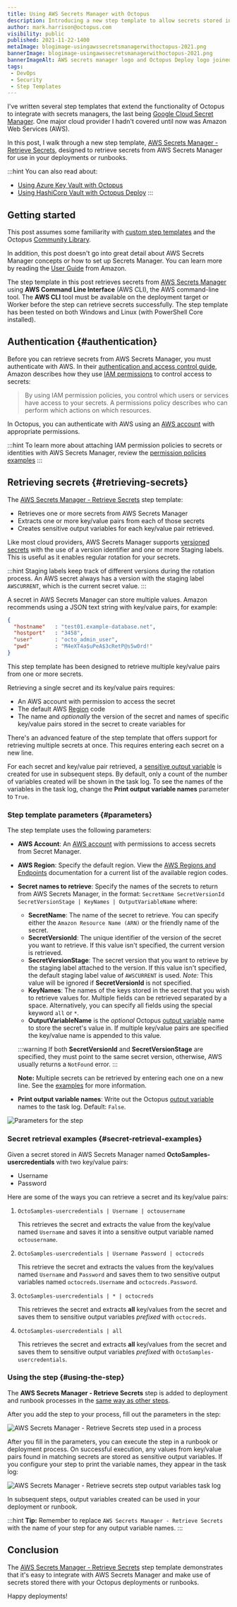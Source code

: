 ```yaml
---
title: Using AWS Secrets Manager with Octopus
description: Introducing a new step template to allow secrets stored in AWS Secrets Manager to be used in deployments or runbooks.
author: mark.harrison@octopus.com
visibility: public
published: 2021-11-22-1400
metaImage: blogimage-usingawssecretsmanagerwithoctopus-2021.png
bannerImage: blogimage-usingawssecretsmanagerwithoctopus-2021.png
bannerImageAlt: AWS secrets manager logo and Octopus Deploy logo joined together by a connector
tags:
 - DevOps
 - Security
 - Step Templates
---
```


I've written several step templates that extend the functionality of Octopus to integrate with secrets managers, the last being [Google Cloud Secret Manager](https://octopus.com/blog/using-google-cloud-secret-manager-with-octopus). One major cloud provider I hadn't covered until now was Amazon Web Services (AWS).

In this post, I walk through a new step template, [AWS Secrets Manager - Retrieve Secrets](https://library.octopus.com/step-templates/5d5bd3ae-09a0-41ac-9a45-42a96ee6206a/actiontemplate-aws-secrets-manager-retrieve-secrets), designed to retrieve secrets from AWS Secrets Manager for use in your deployments or runbooks.

:::hint
You can also read about:

- [Using Azure Key Vault with Octopus](https://octopus.com/blog/using-azure-key-vault-with-octopus)
- [Using HashiCorp Vault with Octopus Deploy](https://octopus.com/blog/using-hashicorp-vault-with-octopus-deploy)
:::

## Getting started

This post assumes some familiarity with [custom step templates](https://octopus.com/docs/projects/custom-step-templates) and the Octopus [Community Library](https://octopus.com/docs/projects/community-step-templates). 

In addition, this post doesn't go into great detail about AWS Secrets Manager concepts or how to set up Secrets Manager. You can learn more by reading the [User Guide](https://docs.aws.amazon.com/secretsmanager/latest/userguide/intro.html) from Amazon.

The step template in this post retrieves secrets from [AWS Secrets Manager](https://aws.amazon.com/secrets-manager/) using **AWS Command Line Interface** (AWS CLI), the AWS command-line tool. The **AWS CLI** tool must be available on the deployment target or Worker before the step can retrieve secrets successfully. The step template has been tested on both Windows and Linux (with PowerShell Core installed).

## Authentication {#authentication}

Before you can retrieve secrets from AWS Secrets Manager, you must authenticate with AWS. In their [authentication and access control guide](https://docs.aws.amazon.com/secretsmanager/latest/userguide/auth-and-access.html), Amazon describes how they use [IAM permissions](https://docs.aws.amazon.com/IAM/latest/UserGuide/introduction.html) to control access to secrets:

> By using IAM permission policies, you control which users or services have access to your secrets. A permissions policy describes who can perform which actions on which resources. 

In Octopus, you can authenticate with AWS using an [AWS account](https://octopus.com/docs/infrastructure/accounts/aws) with appropriate permissions.

:::hint
To learn more about attaching IAM permission policies to secrets or identities with AWS Secrets Manager, review the [permission policies examples](https://docs.aws.amazon.com/secretsmanager/latest/userguide/auth-and-access_examples.html)
:::

## Retrieving secrets {#retrieving-secrets}

The [AWS Secrets Manager - Retrieve Secrets](https://library.octopus.com/step-templates/5d5bd3ae-09a0-41ac-9a45-42a96ee6206a/actiontemplate-aws-secrets-manager-retrieve-secrets) step template:

- Retrieves one or more secrets from AWS Secrets Manager 
- Extracts one or more key/value pairs from each of those secrets
- Creates sensitive output variables for each key/value pair retrieved.

Like most cloud providers, AWS Secrets Manager supports [versioned secrets](https://docs.aws.amazon.com/secretsmanager/latest/userguide/getting-started.html#term_version) with the use of a version identifier and one or more Staging labels. This is useful as it enables regular rotation for your secrets.

:::hint
Staging labels keep track of different versions during the rotation process. An AWS secret always has a version with the staging label `AWSCURRENT`, which is the current secret value.
:::

A secret in AWS Secrets Manager can store multiple values. Amazon recommends using a JSON text string with key/value pairs, for example:

```json
{
  "hostname"   : "test01.example-database.net",
  "hostport"   : "3458",
  "user"       : "octo_admin_user",
  "pwd"        : "M4eXT4a$uPeA$3cRetP@s5w0rd!"
}
```

This step template has been designed to retrieve multiple key/value pairs from one or more secrets.

Retrieving a single secret and its key/value pairs requires:

- An AWS account with permission to access the secret
- The default AWS [Region](https://docs.aws.amazon.com/general/latest/gr/rande.html#ec2_region) code
- The name and *optionally* the version of the secret and names of specific key/value pairs stored in the secret to create variables for

There's an advanced feature of the step template that offers support for retrieving multiple secrets at once. This requires entering each secret on a new line.

For each secret and key/value pair retrieved, a [sensitive output variable](https://octopus.com/docs/projects/variables/output-variables#sensitive-output-variables) is created for use in subsequent steps. By default, only a count of the number of variables created will be shown in the task log. To see the names of the variables in the task log, change the **Print output variable names** parameter to `True`.

### Step template parameters {#parameters}

The step template uses the following parameters:

- **AWS Account**: An [AWS account](https://octopus.com/docs/infrastructure/accounts/aws) with permissions to access secrets from Secret Manager.
- **AWS Region**: Specify the default region. View the [AWS Regions and Endpoints](https://docs.aws.amazon.com/general/latest/gr/rande.html#ec2_region) documentation for a current list of the available region codes.
- **Secret names to retrieve**: Specify the names of the secrets to return from AWS Secrets Manager, in the format:
`SecretName SecretVersionId SecretVersionStage | KeyNames | OutputVariableName` where:

  - **SecretName**: The name of the secret to retrieve. You can specify either the `Amazon Resource Name (ARN)` or the friendly name of the secret.
  - **SecretVersionId**: The unique identifier of the version of the secret you want to retrieve. If this value isn't specified, the current version is retrieved.
  - **SecretVersionStage**: The secret version that you want to retrieve by the staging label attached to the version. If this value isn't specified, the default staging label value of `AWSCURRENT` is used. *Note:* This value will be ignored if **SecretVersionId** is not specified.
  - **KeyNames**: The names of the keys stored in the secret that you wish to retrieve values for. Multiple fields can be retrieved separated by a space. Alternatively, you can specify all fields using the special keyword `all` or `*`.
  - **OutputVariableName** is the _optional_ Octopus [output variable](https://octopus.com/docs/projects/variables/output-variables) name to store the secret's value in. If multiple key/value pairs are specified the key/value name is appended to this value.

  :::warning
  If both **SecretVersionId** and **SecretVersionStage** are specified, they must point to the same secret version, otherwise, AWS usually returns a `NotFound` error.
  :::

  **Note:** Multiple secrets can be retrieved by entering each one on a new line. See the [examples](#secret-retrieval-examples) for more information.

- **Print output variable names**: Write out the Octopus [output variable](https://octopus.com/docs/projects/variables/output-variables) names to the task log. Default: `False`.

![Parameters for the step](aws-secrets-manager-retrieve-secrets-step-parameters.png)

### Secret retrieval examples {#secret-retrieval-examples}

Given a secret stored in AWS Secrets Manager named **OctoSamples-usercredentials** with two key/value pairs:

- Username
- Password

Here are some of the ways you can retrieve a secret and its key/value pairs:

1. `OctoSamples-usercredentials | Username | octousername`
   
   This retrieves the secret and extracts the value from the key/value named `Username` and saves it into a sensitive output variable named `octousername`.

2. `OctoSamples-usercredentials | Username Password | octocreds`
   
   This retrieve the secret and extracts the values from the key/values named `Username` and `Password` and saves them to two sensitive output variables named `octocreds.Username` and `octocreds.Password`.

3. `OctoSamples-usercredentials | * | octocreds`
   
   This retrieves the secret and extracts **all** key/values from the secret and saves them to sensitive output variables *prefixed* with `octocreds`.

4. `OctoSamples-usercredentials | all`
   
   This retrieves the secret and extracts **all** key/values from the secret and saves them to sensitive output variables *prefixed* with `OctoSamples-usercredentials`.

### Using the step {#using-the-step}

The **AWS Secrets Manager - Retrieve Secrets** step is added to deployment and runbook processes in the [same way as other steps](https://octopus.com/docs/projects/steps#adding-steps-to-your-deployment-processes).

After you add the step to your process, fill out the parameters in the step:

![AWS Secrets Manager - Retrieve Secrets step used in a process](aws-secrets-manager-retrieve-secrets-step-in-process.png)

After you fill in the parameters, you can execute the step in a runbook or deployment process. On successful execution, any values from key/value pairs found in matching secrets are stored as sensitive output variables. If you configure your step to print the variable names, they appear in the task log:

![AWS Secrets Manager - Retrieve secrets step output variables task log](aws-secrets-manager-retrieve-secrets-step-output-variable.png)

In subsequent steps, output variables created can be used in your deployment or runbook.

:::hint
**Tip:** Remember to replace `AWS Secrets Manager - Retrieve Secrets` with the name of your step for any output variable names.
:::

## Conclusion

The [AWS Secrets Manager - Retrieve Secrets](https://library.octopus.com/step-templates/5d5bd3ae-09a0-41ac-9a45-42a96ee6206a/actiontemplate-aws-secrets-manager-retrieve-secrets) step template demonstrates that it's easy to integrate with AWS Secrets Manager and make use of secrets stored there with your Octopus deployments or runbooks.

Happy deployments!
